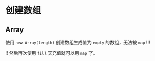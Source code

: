 # 创建数组

## Array

使用 `new Array(length)` 创建数组生成值为 `empty` 的数组，无法被 `map` !!!

!! 然后再次使用 `fill` 天充值就可以用 `map` 了。